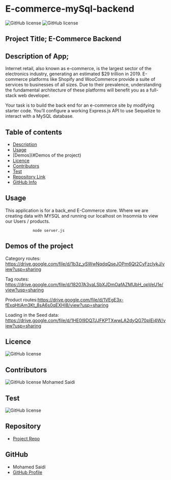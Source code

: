 # E-commerce-mySql-backend

![GitHub license](https://img.shields.io/badge/Made%20by-%40Mohamed-Blue)
![GitHub license](https://img.shields.io/badge/license-MIT-blue.svg)

## Project Title; E-Commerce Backend

## Description of App;

Internet retail, also known as e-commerce, is the largest sector of the electronics industry, generating an estimated $29 trillion in 2019. E-commerce platforms like Shopify and WooCommerce provide a suite of services to businesses of all sizes. Due to their prevalence, understanding the fundamental architecture of these platforms will benefit you as a full-stack web developer.

Your task is to build the back end for an e-commerce site by modifying starter code. You’ll configure a working Express.js API to use Sequelize to interact with a MySQL database.

## Table of contents

- [Description](#Description)
- [Usage](#Usage)
- [Demos](#Demos of the project)
- [Licence](#Licence)
- [Contributors](#Contributors)
- [Test](#Test)
- [Repository Link](#Repository)
- [GitHub Info](#GitHub)

## Usage

This application is for a back_end E-Commerce store. Where we are creating data with MYSQL and running our localhost on Insomnia to view our Users / products.

                node server.js

## Demos of the project

Category routes: https://drive.google.com/file/d/1b3z_ySWwNqdqQseJOPm6Qt2CyFzcIykJ/view?usp=sharing

Tag routes: https://drive.google.com/file/d/18207A3vaLSbXJDmOafAZMUbH_opVeU1e/view?usp=sharing

Product routes:https://drive.google.com/file/d/1VEgE3x-fExqHtiAm3Kt_8sA6s0qEXHI8/view?usp=sharing

Loading in the Seed data: https://drive.google.com/file/d/1HE0l9DQ7JJFKPTXwwLA2dyQG70pIEi4W/view?usp=sharing

## Licence

![GitHub license](https://img.shields.io/badge/license-MIT-blue.svg)

## Contributors

![GitHub license](https://img.shields.io/badge/Made%20by-%40Mohamed-Blue)
Mohamed Saidi

## Test

![GitHub license](https://img.shields.io/badge/test-100%25-success)

## Repository

- [Project Repo](https://github.com/Moesaidi76/E-commerce-Backend)

## GitHub

- Mohamed Saidi
- [GitHub Profile](https://github.com/Moesaidi76)
